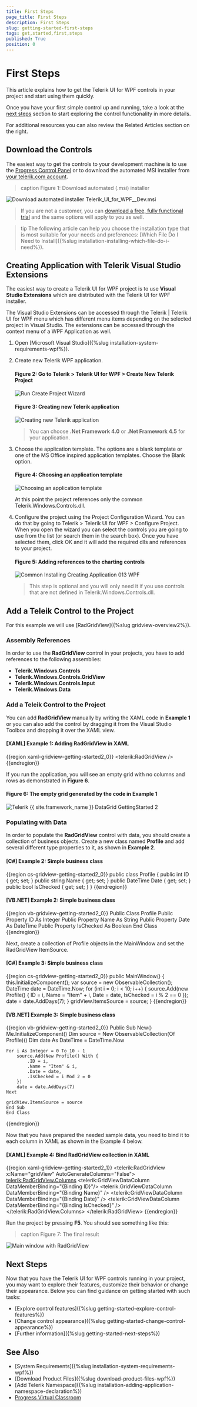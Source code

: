 ```yaml
---
title: First Steps
page_title: First Steps
description: First Steps
slug: getting-started-first-steps
tags: get,started,first,steps
published: True
position: 0
---
```


# First Steps

This article explains how to get the Telerik UI for WPF controls in your project and start using them quickly.

Once you have your first simple control up and running, take a look at the [next steps](#next-steps) section to start exploring the control functionality in more details.

For additional resources you can also review the Related Articles section on the right.

## Download the Controls

The easiest way to get the controls to your development machine is to use the [Progress Control Panel](https://www.telerik.com/download-trial-file/v2/control-panel) or to download the automated MSI installer from [your telerik.com account](https://www.telerik.com/account/product-download?product=RCWPF).

>caption Figure 1: Download automated (.msi) installer

![Download automated installer Telerik_UI_for_WPF_<version>_Dev.msi](images/download-msi.png "Telerik_UI_for_WPF_<version>_Dev.msi")

> If you are not a customer, you can [download a free, fully functional trial](https://www.telerik.com/download-trial-file/v2-b/ui-for-wpf) and the same options will apply to you as well.

>tip The following article can help you choose the installation type that is most suitable for your needs and preferences: [Which File Do I Need to Install]({%slug installation-installing-which-file-do-i-need%}).

## Creating Application with Telerik Visual Studio Extensions

The easiest way to create a Telerik UI for WPF project is to use **Visual Studio Extensions** which are distributed with the Telerik UI for WPF installer.

The Visual Studio Extensions can be accessed through the Telerik | Telerik UI for WPF menu which has different menu items depending on the selected project in Visual Studio. The extensions can be accessed through the context menu of a WPF Application as well.

1. Open [Microsoft Visual Studio]({%slug installation-system-requirements-wpf%}).

2. Create new Telerik WPF application.

	#### __Figure 2: Go to Telerik > Telerik  UI for WPF > Create New Telerik Project__
	![Run Create Project Wizard](../integration/visual-studio-extensions/images/VSExtentions_WPF_OverviewMenuCreate.png "Run Create Project Wizard")
	
	#### __Figure 3: Creating new Telerik application__	
	![Creating new Telerik application](images/installation-adding-to-application-create-application-and-adding-control-1.png)

	>You can choose __.Net Framework 4.0__ or __.Net Framework 4.5__ for your application.

3. Choose the application template. The options are a blank template or one of the MS Office inspired application templates. Choose the Blank option.
	
	#### __Figure 4: Choosing an application template__
	![Choosing an application template](images/installation-adding-to-application-create-application-and-adding-control-2.png)

	At this point the project references only the common Telerik.Windows.Controls.dll. 

4. Configure the project using the Project Configuration Wizard. You can do that by going to Telerik > Telerik UI for WPF > Configure Project. When you open the wizard you can select the controls you are going to use from the list (or search them in the search box). Once you have selected them, click OK and it will add the required dlls and references to your project.

	#### __Figure 5: Adding references to the charting controls__
	![Common Installing Creating Application 013 WPF](images/installation-adding-to-application-create-application-and-adding-control-3.png)	

	> This step is optional and you will only need it if you use controls that are not defined in Telerik.Windows.Controls.dll.

## Add a Teleik Control to the Project

For this example we will use [RadGridView]({%slug gridview-overview2%}).

### Assembly References

In order to use the __RadGridView__ control in your projects, you have to add references to the following assemblies:			

* __Telerik.Windows.Controls__
* __Telerik.Windows.Controls.GridView__
* __Telerik.Windows.Controls.Input__
* __Telerik.Windows.Data__
	
### Add a Teleik Control to the Project

You can add __RadGridView__ manually by writing the XAML code in __Example 1__ or you can also add the control by dragging it from the Visual Studio Toolbox and dropping it over the XAML view.
	
#### __[XAML] Example 1: Adding RadGridView in XAML__

{{region xaml-gridview-getting-started2_0}}
	<telerik:RadGridView />
{{endregion}}

If you run the application, you will see an empty grid with no columns and rows as demonstrated in __Figure 6__. 

#### __Figure 6: The empty grid generated by the code in Example 1__

![Telerik {{ site.framework_name }} DataGrid GettingStarted 2](images/RadGridView_GettingStarted_2.png)

### Populating with Data

In order to populate the __RadGridView__ control with data, you should create a collection of business objects. Create a new class named __Profile__ and add several different type properties to it, as shown in __Example 2__.

#### __[C#] Example 2: Simple business class__

{{region cs-gridview-getting-started2_0}}
	    public class Profile
    {
        public int ID { get; set; }
        public string Name { get; set; }
        public DateTime Date { get; set; }
        public bool IsChecked { get; set; }
    }
{{endregion}}

#### __[VB.NET] Example 2: Simple business class__

{{region vb-gridview-getting-started2_0}}
	Public Class Profile
    Public Property ID As Integer
    Public Property Name As String
    Public Property Date As DateTime
    Public Property IsChecked As Boolean
End Class
{{endregion}}

Next, create a collection of Profile objects in the MainWindow and set the RadGridView ItemSource.  

#### __[C#] Example 3: Simple business class__

{{region cs-gridview-getting-started2_0}}
		public MainWindow()
    {
		this.InitializeComponent();
        var source = new ObservableCollection<Profile>();
        DateTime date = DateTime.Now;
        for (int i = 0; i < 10; i++)
        {
        source.Add(new Profile() { ID = i, Name = "Item" + i, Date = date, IsChecked = i % 2 == 0 });
        date = date.AddDays(7);
        }
        gridView.ItemsSource = source;
    }
{{endregion}}


#### __[VB.NET] Example 3: Simple business class__

{{region vb-gridview-getting-started2_0}}
	Public Sub New()
    Me.InitializeComponent()
    Dim source = New ObservableCollection(Of Profile)()
    Dim date As DateTime = DateTime.Now

    For i As Integer = 0 To 10 - 1
        source.Add(New Profile() With {
            .ID = i,
            .Name = "Item" & i,
            .Date = date,
            .IsChecked = i Mod 2 = 0
        })
        date = date.AddDays(7)
    Next

    gridView.ItemsSource = source
	End Sub
	End Class
{{endregion}}

Now that you have prepared the needed sample data, you need to bind it to each column in XAML as shown in the Example 4 below.

#### __[XAML] Example 4: Bind RadGridView collection in XAML__

{{region xaml-gridview-getting-started2_1}}
	<Grid>
        <telerik:RadGridView x:Name="gridView"
                             AutoGenerateColumns="False">
            <telerik:RadGridView.Columns>
                <telerik:GridViewDataColumn DataMemberBinding="{Binding ID}"/>
                <telerik:GridViewDataColumn DataMemberBinding="{Binding Name}" />
                <telerik:GridViewDataColumn DataMemberBinding="{Binding Date}" />
                <telerik:GridViewDataColumn DataMemberBinding="{Binding IsChecked}" />
            </telerik:RadGridView.Columns>
        </telerik:RadGridView>
    </Grid>
{{endregion}}

Run the project by pressing **F5**. You should see something like this:

>caption Figure 7: The final result

![Main window with RadGridView](images/main-window-with-radgridview.png "Main window with RadGridView")

## Next Steps

Now that you have the Telerik UI for WPF controls running in your project, you may want to explore their features, customize their behavior or change their appearance. Below you can find guidance on getting started with such tasks:

* [Explore control features]({%slug getting-started-explore-control-features%})
* [Change control appearance]({%slug getting-started-change-control-appearance%})
* [Further information]({%slug getting-started-next-steps%})

## See Also

* [System Requirements]({%slug installation-system-requirements-wpf%})
* [Download Product Files]({%slug download-product-files-wpf%})
* [Add Telerik Namespace]({%slug installation-adding-application-namespace-declaration%})
* [Progress Virtual Classroom](https://www.telerik.com/account/support/virtual-classroom)
